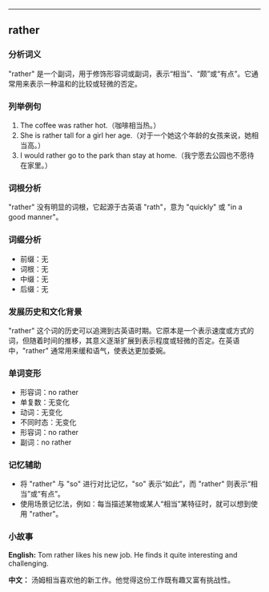 
---------------
## rather
### 分析词义
"rather" 是一个副词，用于修饰形容词或副词，表示“相当”、“颇”或“有点”。它通常用来表示一种温和的比较或轻微的否定。

### 列举例句
1. The coffee was rather hot.（咖啡相当热。）
2. She is rather tall for a girl her age.（对于一个她这个年龄的女孩来说，她相当高。）
3. I would rather go to the park than stay at home.（我宁愿去公园也不愿待在家里。）

### 词根分析
"rather" 没有明显的词根，它起源于古英语 "rath"，意为 "quickly" 或 "in a good manner"。

### 词缀分析
- 前缀：无
- 词根：无
- 中缀：无
- 后缀：无

### 发展历史和文化背景
"rather" 这个词的历史可以追溯到古英语时期。它原本是一个表示速度或方式的词，但随着时间的推移，其意义逐渐扩展到表示程度或轻微的否定。在英语中，"rather" 通常用来缓和语气，使表达更加委婉。

### 单词变形
- 形容词：no rather
- 单复数：无变化
- 动词：无变化
- 不同时态：无变化
- 形容词：no rather
- 副词：no rather

### 记忆辅助
- 将 "rather" 与 "so" 进行对比记忆，"so" 表示“如此”，而 "rather" 则表示“相当”或“有点”。
- 使用场景记忆法，例如：每当描述某物或某人“相当”某特征时，就可以想到使用 "rather"。

### 小故事
**English:**
Tom rather likes his new job. He finds it quite interesting and challenging.

**中文：**
汤姆相当喜欢他的新工作。他觉得这份工作既有趣又富有挑战性。

